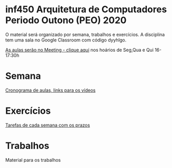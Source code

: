 # inf450 Arquitetura de Computadores Periodo Outono (PEO) 2020

O material será organizado por semana, trabalhos e exercícios.
A disciplina tem uma sala no  Google Classroom com código dyyhlgo.

[As aulas serão no Meeting - clique aqui](https://meet.google.com/lookup/eulgbopisw?authuser=1&hs=179)
nos hoários de Seg,Qua e Qui 16-17:30h

# Semana

[Cronograma de aulas, links para os vídeos](https://github.com/arduinoufv/inf450_peo/tree/master/semana)

# Exercícios

[Tarefas de cada semana com os prazos](https://github.com/arduinoufv/inf450_peo/tree/master/exercicio)

# Trabalhos

Material para os trabalhos
